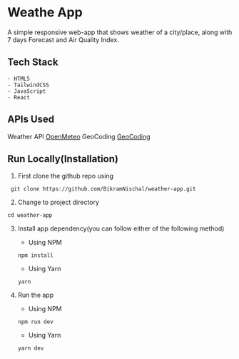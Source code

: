 # Weathe App
A simple responsive web-app that shows weather of a city/place, along with 7 days Forecast and Air Quality Index.

## Tech Stack
    - HTML5
    - TailwindCSS
    - JavaScript
    - React

## APIs Used
Weather API [OpenMeteo](https://open-meteo.com/)
GeoCoding [GeoCoding](https://geocode.maps.co/)


## Run Locally(Installation) 

1. First clone the github repo using 
```
 git clone https://github.com/BikramNischal/weather-app.git 
```

2. Change to project directory
```
cd weather-app
```

3. Install app dependency(you can follow either of the following method)  
    - Using NPM
    ```
    npm install
    ```

    - Using Yarn 
    ```
    yarn
    ```
4. Run the app
    - Using NPM
    ```
    npm run dev
    ```

    - Using Yarn
    ```
    yarn dev
    ```




